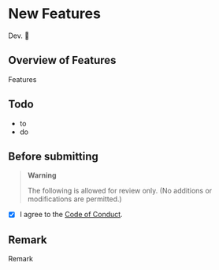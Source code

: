 # New Features

Dev. 🐧

## Overview of Features

Features

## Todo

- to
- do

## Before submitting

> **Warning**
>
> The following is allowed for review only. (No additions or modifications are permitted.)

- [x] I agree to the [Code of Conduct](https://github.com/PROJECT-PIPLUP/lounas-hub/blob/gh/.github/CODE_OF_CONDUCT.md).

## Remark

Remark
